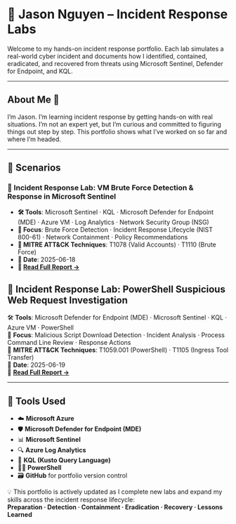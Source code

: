 # 🦉 Jason Nguyen – Incident Response Labs

Welcome to my hands-on incident response portfolio. Each lab simulates a real-world cyber incident and documents how I identified, contained, eradicated, and recovered from threats using Microsoft Sentinel, Defender for Endpoint, and KQL.

---

## About Me 👋

I’m Jason. I’m learning incident response by getting hands-on with real situations. I’m not an expert yet, but I’m curious and committed to figuring things out step by step. This portfolio shows what I’ve worked on so far and where I’m headed.

---

## 📁 Scenarios

### 🔐 Incident Response Lab: VM Brute Force Detection & Response in Microsoft Sentinel

- **🛠️ Tools**: Microsoft Sentinel · KQL · Microsoft Defender for Endpoint (MDE) · Azure VM · Log Analytics · Network Security Group (NSG)
- **🎯 Focus**: Brute Force Detection · Incident Response Lifecycle (NIST 800-61) · Network Containment · Policy Recommendations
- **🧠 MITRE ATT&CK Techniques**: T1078 (Valid Accounts) · T1110 (Brute Force)
- **📅 Date**: 2025-06-18  
- **📄 [Read Full Report →](vm-brute-force-detection.md)**

## 🔐 Incident Response Lab: PowerShell Suspicious Web Request Investigation

🛠️ **Tools**: Microsoft Defender for Endpoint (MDE) · Microsoft Sentinel · KQL · Azure VM · PowerShell  
🎯 **Focus**: Malicious Script Download Detection · Incident Analysis · Process Command Line Review · Response Actions  
🧠 **MITRE ATT&CK Techniques**: T1059.001 (PowerShell) · T1105 (Ingress Tool Transfer)  
📅 **Date**: 2025-06-19  
📄 **[Read Full Report →](powershell-web-request/powershell-web-request.md)**

---

## 🧰 Tools Used

- ☁️ **Microsoft Azure**  
- 🛡️ **Microsoft Defender for Endpoint (MDE)**  
- 📊 **Microsoft Sentinel**  
- 🔍 **Azure Log Analytics**  
- 💬 **KQL (Kusto Query Language)**  
- 🧑‍💻 **PowerShell**  
- 🗃️ **GitHub** for portfolio version control

💡 This portfolio is actively updated as I complete new labs and expand my skills across the incident response lifecycle:  
**Preparation · Detection · Containment · Eradication · Recovery · Lessons Learned**
